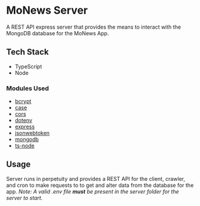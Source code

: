 # MoNews Server
A REST API express server that provides the means to interact with the MongoDB database for the MoNews App.

## Tech Stack
* TypeScript
* Node

### Modules Used
* [bcrypt](https://www.npmjs.com/package/bcrypt)
* [case](https://www.npmjs.com/package/case)
* [cors](https://www.npmjs.com/package/cors)
* [dotenv](https://www.npmjs.com/package/dotenv)
* [express](https://www.npmjs.com/package/express)
* [jsonwebtoken](https://www.npmjs.com/package/jsonwebtoken)
* [mongodb](https://www.npmjs.com/package/mongodb)
* [ts-node](https://www.npmjs.com/package/ts-node)

## Usage 
Server runs in perpetuity and provides a REST API for the client, crawler, and cron to make requests to to get and alter data from the database for the app. *Note: A valid .env file __must__ be present in the server folder for the server to start.*

